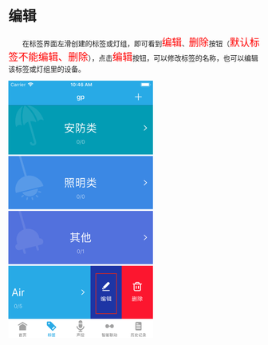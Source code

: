 # 编辑

&emsp;&emsp;在标签界面左滑创建的标签或灯组，即可看到<font style='color:#ff0000;font-size:20px'>编辑</font>、<font style='color:#ff0000;font-size:20px'>删除</font>按钮（<font style='color:#ff0000;font-size:20px'>默认标签不能编辑、删除</font>），点击<font style='color:#ff0000;font-size:20px'>编辑</font>按钮，可以修改标签的名称，也可以编辑该标签或灯组里的设备。

<img src="../images/标签/编辑标签.png" width = "290" height = "515">